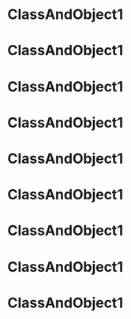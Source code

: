 # ClassAndObject1
# ClassAndObject1
# ClassAndObject1
# ClassAndObject1
# ClassAndObject1
# ClassAndObject1
# ClassAndObject1
# ClassAndObject1
# ClassAndObject1

